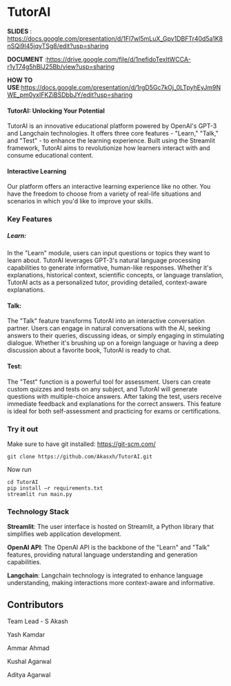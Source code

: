 # TutorAI

__SLIDES__ : https://docs.google.com/presentation/d/1Fl7wl5mLuX_Gpv1DBFTr40d5a1K8nSQi9l45jqyTSg8/edit?usp=sharing


__DOCUMENT__ :https://drive.google.com/file/d/1nefidoTexItWCCA-r1yT74g5hBIJ25Bb/view?usp=sharing


__HOW TO USE__:https://docs.google.com/presentation/d/1rgD5Gc7kOj_0LTpyhEyJm9NWE_pm0yxIFKZiBSDbbJY/edit?usp=sharing


#### TutorAI: Unlocking Your Potential

TutorAI is an innovative educational platform powered by OpenAI's GPT-3 and Langchain technologies. It offers three core features - "Learn," "Talk," and "Test" - to enhance the learning experience. Built using the Streamlit framework, TutorAI aims to revolutionize how learners interact with and consume educational content.

#### Interactive Learning

Our platform offers an interactive learning experience like no other. You have the freedom to choose from a variety of real-life situations and scenarios in which you'd like to improve your skills.

### Key Features

##### Learn:

In the "Learn" module, users can input questions or topics they want to learn about. TutorAI leverages GPT-3's natural language processing capabilities to generate informative, human-like responses. Whether it's explanations, historical context, scientific concepts, or language translation, TutorAI acts as a personalized tutor, providing detailed, context-aware explanations.

#### Talk:

The "Talk" feature transforms TutorAI into an interactive conversation partner. Users can engage in natural conversations with the AI, seeking answers to their queries, discussing ideas, or simply engaging in stimulating dialogue. Whether it's brushing up on a foreign language or having a deep discussion about a favorite book, TutorAI is ready to chat.

#### Test:

The "Test" function is a powerful tool for assessment. Users can create custom quizzes and tests on any subject, and TutorAI will generate questions with multiple-choice answers. After taking the test, users receive immediate feedback and explanations for the correct answers. This feature is ideal for both self-assessment and practicing for exams or certifications.

### Try it out

Make sure to have git installed: https://git-scm.com/

```
git clone https://github.com/Akasxh/TutorAI.git
```
Now run
```
cd TutorAI
pip install –r requirements.txt
streamlit run main.py
```

### Technology Stack

__Streamlit__: The user interface is hosted on Streamlit, a Python library that simplifies web application development.

__OpenAI API__: The OpenAI API is the backbone of the "Learn" and "Talk" features, providing natural language understanding and generation capabilities.

__Langchain__: Langchain technology is integrated to enhance language understanding, making interactions more context-aware and informative.


## Contributors

Team Lead - S Akash

Yash Kamdar

Ammar Ahmad

Kushal Agarwal

Aditya Agarwal

